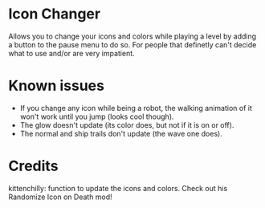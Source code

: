 # Icon Changer

Allows you to change your icons and colors while playing a level by adding a button to the pause menu to do so. For people that definetly can't decide what to use and/or are very impatient.

# Known issues
- If you change any icon while being a robot, the walking animation of it won't work until you jump (looks cool though).
- The glow doesn't update (its color does, but not if it is on or off).
- The normal and ship trails don't update (the wave one does).

# Credits
kittenchilly: function to update the icons and colors. Check out his Randomize Icon on Death mod!